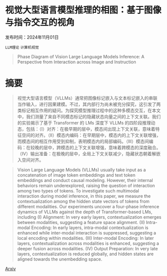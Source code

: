 # 视觉大型语言模型推理的相图：基于图像与指令交互的视角

发布时间：2024年11月01日

`LLM理论` `计算机视觉`

> Phase Diagram of Vision Large Language Models Inference: A Perspective from Interaction across Image and Instruction

# 摘要

> 视觉大型语言模型（VLLMs）通常把图像标记嵌入与文本标记嵌入的串联当作输入，进行因果建模。不过，其内部行为尚未被充分探究，这引发了两类标记相互作用的疑问。为探究模型推理过程中的这种多模态交互，在本文中，我们测量了来自不同模态标记的隐藏状态向量之间的上下文关联。我们的实验揭示了基于 Transformer 的 LMs 深度下 VLLMs 的四阶段推理动态，包括：（I）对齐：在极早期的层中，模态间出现上下文关联，意味着特征空间的对齐。（II）模态内编码：在早期层中，模态内的上下文关联增强，而模态间的相互作用受到抑制，表明模态内的局部编码。（III）模态间编码：在较晚的层中，跨模态的上下文关联增强，意味着跨模态的深度融合。（IV）输出准备：在极晚的层中，全局上下文关联减少，隐藏状态朝着解嵌入空间对齐。

> Vision Large Language Models (VLLMs) usually take input as a concatenation of image token embeddings and text token embeddings and conduct causal modeling. However, their internal behaviors remain underexplored, raising the question of interaction among two types of tokens. To investigate such multimodal interaction during model inference, in this paper, we measure the contextualization among the hidden state vectors of tokens from different modalities. Our experiments uncover a four-phase inference dynamics of VLLMs against the depth of Transformer-based LMs, including (I) Alignment: In very early layers, contextualization emerges between modalities, suggesting a feature space alignment. (II) Intra-modal Encoding: In early layers, intra-modal contextualization is enhanced while inter-modal interaction is suppressed, suggesting a local encoding within modalities. (III) Inter-modal Encoding: In later layers, contextualization across modalities is enhanced, suggesting a deeper fusion across modalities. (IV) Output Preparation: In very late layers, contextualization is reduced globally, and hidden states are aligned towards the unembedding space.

[Arxiv](https://arxiv.org/abs/2411.00646)